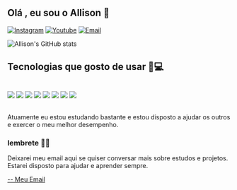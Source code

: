 ## Olá , eu sou o Allison 👋

[![Instagram](https://img.shields.io/badge/Instagram-E4405F?style=for-the-badge&logo=instagram&logoColor=white)](https://www.instagram.com/allisonfs_)
[![Youtube](https://img.shields.io/badge/YouTube-FF0000?style=for-the-badge&logo=youtube&logoColor=white)](https://www.youtube.com/@RochedoFs)
[![Email](https://img.shields.io/badge/Gmail-D14836?style=for-the-badge&logo=gmail&logoColor=white)](mailto:allisoncontatos18@gmail.com)

![Allison's GitHub stats](https://github-readme-stats.vercel.app/api?username=AllisonFS&show_icons=true&theme=radical)

## Tecnologias que gosto de usar  📲💻

<div><br>
    <img aling="center" src="https://img.shields.io/badge/HTML-239120?style=for-the-badge&logo=html5&logoColor=white">
    <img aling="center" src="https://img.shields.io/badge/JavaScript-F7DF1E?style=for-the-badge&logo=javascript&logoColor=black">
    <img aling="center" src="https://img.shields.io/badge/Python-14354C?style=for-the-badge&logo=python&logoColor=white">
    <img aling="center" src="https://img.shields.io/badge/CSS3-1572B6?style=for-the-badge&logo=css3&logoColor=white">
    <img aling="center" src="https://img.shields.io/badge/TypeScript-007ACC?style=for-the-badge&logo=typescript&logoColor=white">
    <img aling="center" src="https://img.shields.io/badge/Node.js-43853D?style=for-the-badge&logo=node.js&logoColor=white">
    <img aling="center" src="https://img.shields.io/badge/React-20232A?style=for-the-badge&logo=react&logoColor=61DAFB">
    <img aling="center" src="https://img.shields.io/badge/C%23-239120?style=for-the-badge&logo=c-sharp&logoColor=white">
</div>

<br>

Atuamente eu estou estudando bastante e estou disposto a ajudar os outros e exercer o meu melhor desempenho.

### lembrete 📢🎶
Deixarei meu email aqui se quiser conversar mais sobre estudos e projetos. Estarei disposto para ajudar e aprender sempre.

[-- Meu Email](mailto:allisoncontatos18@gmail.com)
